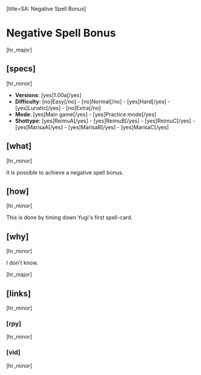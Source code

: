 [title=SA: Negative Spell Bonus]
# Negative Spell Bonus

[hr_major] 
## [specs]
[hr_minor]  

* **Versions**: [yes]1.00a[/yes] 
* **Difficulty**: [no]Easy[/no] - [no]Normal[/no] - [yes]Hard[/yes] - [yes]Lunatic[/yes] - [no]Extra[/no]
* **Mode**: [yes]Main game[/yes] - [yes]Practice mode[/yes]
* **Shottype**: [yes]ReimuA[/yes] - [yes]ReimuB[/yes] - [yes]ReimuC[/yes] - [yes]MarisaA[/yes] - [yes]MarisaB[/yes] - [yes]MarisaC[/yes]

## [what]
[hr_minor]

It is possible to achieve a negative spell bonus.

## [how]
[hr_minor]

This is done by timing down Yugi's first spell-card.

## [why]
[hr_minor]

I don't know.


[hr_major]
## [links]
[hr_minor]
### [rpy]
[hr_minor]
### [vid]
[hr_minor]

